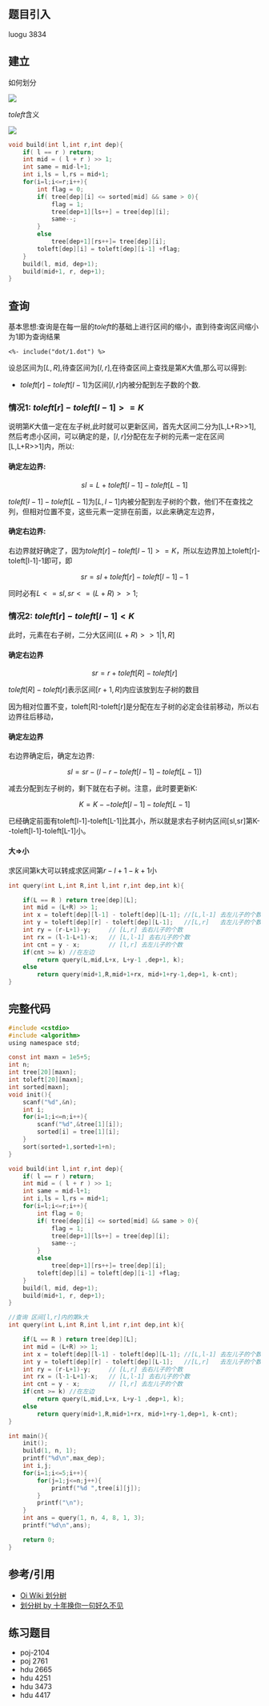 ## 题目引入

luogu 3834


## 建立

如何划分

![](./images/hfs1.png)

$toleft$含义

![](./images/hfs2.png)

```c
void build(int l,int r,int dep){
    if( l == r ) return;
    int mid = ( l + r ) >> 1;
    int same = mid-l+1;
    int i,ls = l,rs = mid+1;
    for(i=l;i<=r;i++){
        int flag = 0;
        if( tree[dep][i] <= sorted[mid] && same > 0){
            flag = 1;
            tree[dep+1][ls++] = tree[dep][i];
            same--;
        }
        else
            tree[dep+1][rs++]= tree[dep][i];
        toleft[dep][i] = toleft[dep][i-1] +flag;
    }
    build(l, mid, dep+1);
    build(mid+1, r, dep+1);
}
```

## 查询

基本思想:查询是在每一层的$toleft$的基础上进行区间的缩小，直到待查询区间缩小为$1$即为查询结果

```viz-dot
<%- include("dot/1.dot") %>
```

设总区间为$[L,R]$,待查区间为$[l,r]$,在待查区间上查找是第$K$大值,那么可以得到:

 - $toleft[r]-toleft[l-1]$为区间$[l,r]$内被分配到左子数的个数.

### **情况1:** $toleft[r]-toleft[l-1]>=K$

说明第$K$大值一定在左子树,此时就可以更新区间，首先大区间二分为[L,L+R>>1],然后考虑小区间，可以确定的是，$[l,r]$分配在左子树的元素一定在区间
[L,L+R>>1]内，所以:

#### 确定左边界:

$$sl=L+toleft[l-1]-toleft[L-1]$$

$toleft[l-1]-toleft[L-1]$为$[L,l-1]$内被分配到左子树的个数，他们不在查找之列，但相对位置不变，这些元素一定排在前面，以此来确定左边界，

#### 确定右边界:

右边界就好确定了，因为$toleft[r]-toleft[l-1]>=K$，所以左边界加上toleft[r]-toleft[l-1]-1即可，即

$$sr=sl+toleft[r]-toleft[l-1]-1$$

同时必有$L<=sl,sr<=(L+R)>>1$;

### **情况2:** $toleft[r]-toleft[l-1]<K$

此时，元素在右子树，二分大区间$[(L+R)>>1|1,R]$
#### 确定右边界

$$sr=r+toleft[R]-toleft[r]$$

$toleft[R]-toleft[r]$表示区间$[r+1,R]$内应该放到左子树的数目

因为相对位置不变，toleft[R]-toleft[r]是分配在左子树的必定会往前移动，所以右边界往后移动，

#### 确定左边界

右边界确定后，确定左边界:

$$sl=sr-(l-r-toleft[l-1]-toleft[L-1])$$

减去分配到左子树的，剩下就在右子树。注意，此时要更新K:

$$K=K--toleft[l-1]-toleft[L-1]$$

已经确定前面有toleft[l-1]-toleft[L-1]比其小，所以就是求右子树内区间[sl,sr]第K--toleft[l-1]-toleft[L-1]小。

#### 大=>小

求区间第k大可以转成求区间第$r-l+1-k+1$小

```c
int query(int L,int R,int l,int r,int dep,int k){

    if(L == R ) return tree[dep][L];
    int mid = (L+R) >> 1;
    int x = toleft[dep][l-1] - toleft[dep][L-1]; //[L,l-1] 去左儿子的个数
    int y = toleft[dep][r] - toleft[dep][L-1];   //[L,r]   去左儿子的个数
    int ry = (r-L+1)-y;     // [L,r] 去右儿子的个数
    int rx = (l-1-L+1)-x;   // [L,l-1] 去右儿子的个数
    int cnt = y - x;        // [l,r] 去左儿子的个数
    if(cnt >= k) //在左边
        return query(L,mid,L+x, L+y-1 ,dep+1, k);
    else
        return query(mid+1,R,mid+1+rx, mid+1+ry-1,dep+1, k-cnt);
}
```


## 完整代码

```c
#include <cstdio>
#include <algorithm>
using namespace std;

const int maxn = 1e5+5;
int n;
int tree[20][maxn];
int toleft[20][maxn];
int sorted[maxn];
void init(){
    scanf("%d",&n);
    int i;
    for(i=1;i<=n;i++){
        scanf("%d",&tree[1][i]);
        sorted[i] = tree[1][i];
    }
    sort(sorted+1,sorted+1+n);
}

void build(int l,int r,int dep){
    if( l == r ) return;
    int mid = ( l + r ) >> 1;
    int same = mid-l+1;
    int i,ls = l,rs = mid+1;
    for(i=l;i<=r;i++){
        int flag = 0;
        if( tree[dep][i] <= sorted[mid] && same > 0){
            flag = 1;
            tree[dep+1][ls++] = tree[dep][i];
            same--;
        }
        else
            tree[dep+1][rs++]= tree[dep][i];
        toleft[dep][i] = toleft[dep][i-1] +flag;
    }
    build(l, mid, dep+1);
    build(mid+1, r, dep+1);
}

//查询 区间[l,r]内的第k大
int query(int L,int R,int l,int r,int dep,int k){

    if(L == R ) return tree[dep][L];
    int mid = (L+R) >> 1;
    int x = toleft[dep][l-1] - toleft[dep][L-1]; //[L,l-1] 去左儿子的个数
    int y = toleft[dep][r] - toleft[dep][L-1];   //[L,r]   去左儿子的个数
    int ry = (r-L+1)-y;     // [L,r] 去右儿子的个数
    int rx = (l-1-L+1)-x;   // [L,l-1] 去右儿子的个数
    int cnt = y - x;        // [l,r] 去左儿子的个数
    if(cnt >= k) //在左边
        return query(L,mid,L+x, L+y-1 ,dep+1, k);
    else
        return query(mid+1,R,mid+1+rx, mid+1+ry-1,dep+1, k-cnt);
}

int main(){
    init();
    build(1, n, 1);
    printf("%d\n",max_dep);
    int i,j;
    for(i=1;i<=5;i++){
        for(j=1;j<=n;j++){
            printf("%d ",tree[i][j]);
        }
        printf("\n");
    }
    int ans = query(1, n, 4, 8, 1, 3);
    printf("%d\n",ans);

    return 0;
}

```

## 参考/引用

- [Oi Wiki 划分树](https://oi-wiki.org/ds/dividing/)
- [划分树 by 十年换你一句好久不见](https://www.cnblogs.com/shinianhuanniyijuhaojiubujian/p/9157906.html)

## 练习题目

- poj-2104
- poj 2761
- hdu 2665
- hdu 4251
- hdu 3473
- hdu 4417
